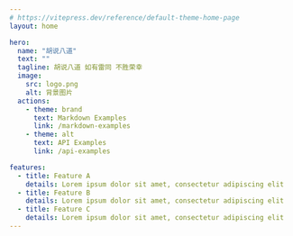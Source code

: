 ```yaml
---
# https://vitepress.dev/reference/default-theme-home-page
layout: home

hero:
  name: "胡说八道"
  text: ""
  tagline: 胡说八道 如有雷同 不胜荣幸
  image: 
    src: logo.png
    alt: 背景图片
  actions:
    - theme: brand
      text: Markdown Examples
      link: /markdown-examples
    - theme: alt
      text: API Examples
      link: /api-examples

features:
  - title: Feature A
    details: Lorem ipsum dolor sit amet, consectetur adipiscing elit
  - title: Feature B
    details: Lorem ipsum dolor sit amet, consectetur adipiscing elit
  - title: Feature C
    details: Lorem ipsum dolor sit amet, consectetur adipiscing elit
---
```


